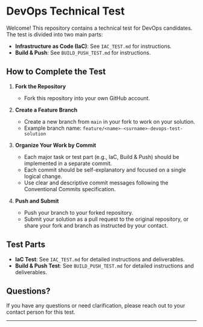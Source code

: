 # DevOps Technical Test

Welcome! This repository contains a technical test for DevOps candidates. The test is divided into two main parts:

- **Infrastructure as Code (IaC)**: See `IAC_TEST.md` for instructions.
- **Build & Push**: See `BUILD_PUSH_TEST.md` for instructions.

## How to Complete the Test

1. **Fork the Repository**
   - Fork this repository into your own GitHub account.

2. **Create a Feature Branch**
   - Create a new branch from `main` in your fork to work on your solution.
   - Example branch name: `feature/<name>-<surname>-devops-test-solution`

3. **Organize Your Work by Commit**
   - Each major task or test part (e.g., IaC, Build & Push) should be implemented in a separate commit.
   - Each commit should be self-explanatory and focused on a single logical change.
   - Use clear and descriptive commit messages following the Conventional Commits specification.

4. **Push and Submit**
   - Push your branch to your forked repository.
   - Submit your solution as a pull request to the original repository, or share your fork and branch as instructed by your contact.

## Test Parts

- **IaC Test**: See `IAC_TEST.md` for detailed instructions and deliverables.
- **Build & Push Test**: See `BUILD_PUSH_TEST.md` for detailed instructions and deliverables.

## Questions?
If you have any questions or need clarification, please reach out to your contact person for this test.

---
